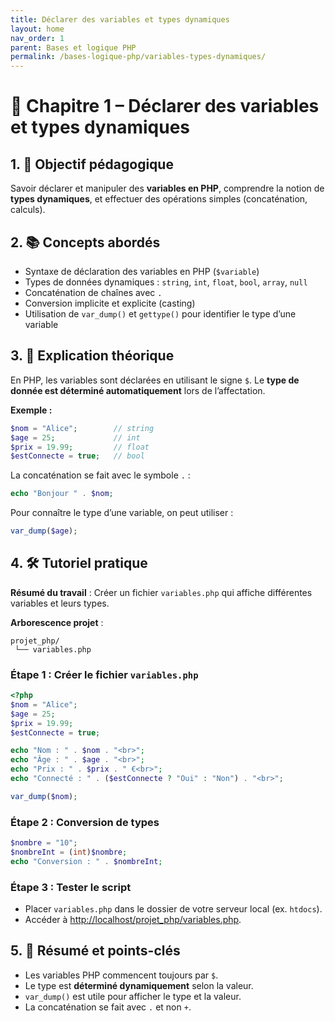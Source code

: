 ```yaml
---
title: Déclarer des variables et types dynamiques
layout: home
nav_order: 1
parent: Bases et logique PHP
permalink: /bases-logique-php/variables-types-dynamiques/
---
```



# 📘 Chapitre 1 – Déclarer des variables et types dynamiques

## 1. 🎯 Objectif pédagogique

Savoir déclarer et manipuler des **variables en PHP**, comprendre la notion de **types dynamiques**, et effectuer des opérations simples (concaténation, calculs).

## 2. 📚 Concepts abordés

* Syntaxe de déclaration des variables en PHP (`$variable`)
* Types de données dynamiques : `string`, `int`, `float`, `bool`, `array`, `null`
* Concaténation de chaînes avec `.`
* Conversion implicite et explicite (casting)
* Utilisation de `var_dump()` et `gettype()` pour identifier le type d’une variable

## 3. 🧠 Explication théorique

En PHP, les variables sont déclarées en utilisant le signe `$`. Le **type de donnée est déterminé automatiquement** lors de l’affectation.

**Exemple :**

```php
$nom = "Alice";        // string
$age = 25;             // int
$prix = 19.99;         // float
$estConnecte = true;   // bool
```

La concaténation se fait avec le symbole `.` :

```php
echo "Bonjour " . $nom;
```

Pour connaître le type d’une variable, on peut utiliser :

```php
var_dump($age);
```

## 4. 🛠 Tutoriel pratique

**Résumé du travail** : Créer un fichier `variables.php` qui affiche différentes variables et leurs types.

**Arborescence projet** :

```
projet_php/
 └── variables.php
```

### Étape 1 : Créer le fichier `variables.php`

```php
<?php
$nom = "Alice";
$age = 25;
$prix = 19.99;
$estConnecte = true;

echo "Nom : " . $nom . "<br>";
echo "Âge : " . $age . "<br>";
echo "Prix : " . $prix . " €<br>";
echo "Connecté : " . ($estConnecte ? "Oui" : "Non") . "<br>";

var_dump($nom);
```

### Étape 2 : Conversion de types

```php
$nombre = "10";
$nombreInt = (int)$nombre;
echo "Conversion : " . $nombreInt;
```

### Étape 3 : Tester le script

* Placer `variables.php` dans le dossier de votre serveur local (ex. `htdocs`).
* Accéder à [http://localhost/projet\_php/variables.php](http://localhost/projet_php/variables.php).

## 5. 🧾 Résumé et points-clés

* Les variables PHP commencent toujours par `$`.
* Le type est **déterminé dynamiquement** selon la valeur.
* `var_dump()` est utile pour afficher le type et la valeur.
* La concaténation se fait avec `.` et non `+`.
